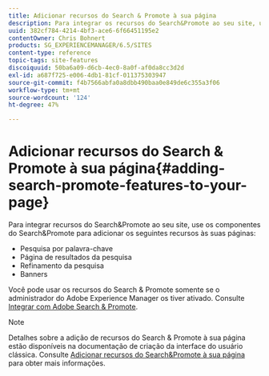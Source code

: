 ```yaml
---
title: Adicionar recursos do Search & Promote à sua página
description: Para integrar os recursos do Search&Promote ao seu site, use os componentes do Search&Promote para adicionar os recursos de pesquisa por palavra-chave, página de resultados da pesquisa, refinamento da pesquisa e banners à sua página
uuid: 382cf784-4214-4bf3-ace6-6f66451195e2
contentOwner: Chris Bohnert
products: SG_EXPERIENCEMANAGER/6.5/SITES
content-type: reference
topic-tags: site-features
discoiquuid: 50ba6a09-d6cb-4ec0-8a0f-af0da8cc3d2d
exl-id: a687f725-e006-4db1-81cf-011375303947
source-git-commit: f4b7566abfa0a8dbb490baa0e849de6c355a3f06
workflow-type: tm+mt
source-wordcount: '124'
ht-degree: 47%

---
```


# Adicionar recursos do Search &amp; Promote à sua página{#adding-search-promote-features-to-your-page}

Para integrar recursos do Search&amp;Promote ao seu site, use os componentes do Search&amp;Promote para adicionar os seguintes recursos às suas páginas:

* Pesquisa por palavra-chave
* Página de resultados da pesquisa
* Refinamento da pesquisa
* Banners

Você pode usar os recursos do Search &amp; Promote somente se o administrador do Adobe Experience Manager os tiver ativado. Consulte [Integrar com Adobe Search &amp; Promote](/help/sites-administering/search-and-promote.md).

>[!NOTE]
>
>Detalhes sobre a adição de recursos do Search &amp; Promote à sua página estão disponíveis na documentação de criação da interface do usuário clássica. Consulte [Adicionar recursos do Search&amp;Promote à sua página](/help/sites-classic-ui-authoring/classic-feature-search-promote.md) para obter mais informações.

